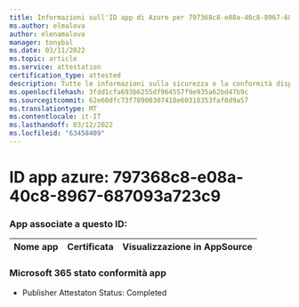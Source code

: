 ```yaml
---
title: Informazioni sull'ID app di Azure per 797368c8-e08a-40c8-8967-687093a723c9
ms.author: elmalova
author: elenamalova
manager: tonybal
ms.date: 03/11/2022
ms.topic: article
ms.service: attestation
certification_type: attested
description: Tutte le informazioni sulla sicurezza e la conformità disponibili per 797368c8-e08a-40c8-8967-687093a723c9.
ms.openlocfilehash: 3fdd1cfa693b6255df964557f9e935a62bd47b9c
ms.sourcegitcommit: 62e60dfc73f78900307418e60318353faf8d9a57
ms.translationtype: MT
ms.contentlocale: it-IT
ms.lasthandoff: 03/12/2022
ms.locfileid: "63458409"
---
```

# <a name="azure-app-id-797368c8-e08a-40c8-8967-687093a723c9"></a>ID app azure: 797368c8-e08a-40c8-8967-687093a723c9


### <a name="apps-associated-with-this-id"></a>App associate a questo ID:
| **Nome app** | **Certificata** | **Visualizzazione in AppSource** |
|--------------|---------------|-----------------------|

### <a name="microsoft-365-app-compliance-status"></a>Microsoft 365 stato conformità app
- Publisher Attestaton Status: Completed
